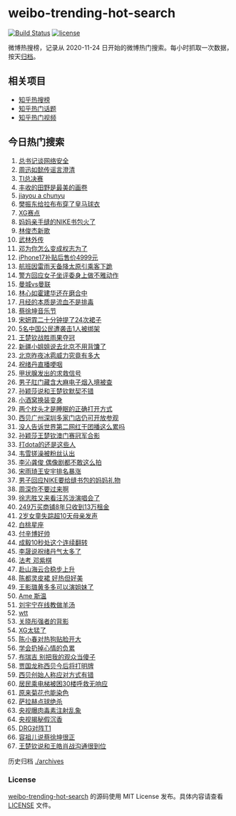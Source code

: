 # weibo-trending-hot-search

[![Build Status](https://github.com/justjavac/weibo-trending-hot-search/workflows/ci/badge.svg?branch=master)](https://github.com/justjavac/weibo-trending-hot-search/actions)
[![license](https://img.shields.io/github/license/justjavac/weibo-trending-hot-search)](https://github.com/justjavac/weibo-trending-hot-search/blob/master/LICENSE)

微博热搜榜，记录从 2020-11-24 日开始的微博热门搜索。每小时抓取一次数据，按天[归档](./archives)。

## 相关项目

- [知乎热搜榜](https://github.com/justjavac/zhihu-trending-top-search)
- [知乎热门话题](https://github.com/justjavac/zhihu-trending-hot-questions)
- [知乎热门视频](https://github.com/justjavac/zhihu-trending-hot-video)

## 今日热门搜索

<!-- BEGIN -->
<!-- 最后更新时间 Mon Sep 15 2025 02:09:18 GMT+0800 (China Standard Time) -->

1. [总书记谈网络安全](https://s.weibo.com//weibo?q=%23%E6%80%BB%E4%B9%A6%E8%AE%B0%E8%B0%88%E7%BD%91%E7%BB%9C%E5%AE%89%E5%85%A8%23&Refer=new_time)
1. [周迅如懿传谣言澄清](https://s.weibo.com//weibo?q=%23%E5%91%A8%E8%BF%85%E5%A6%82%E6%87%BF%E4%BC%A0%E8%B0%A3%E8%A8%80%E6%BE%84%E6%B8%85%23&t=31&band_rank=1&Refer=top)
1. [TI总决赛](https://s.weibo.com//weibo?q=TI%E6%80%BB%E5%86%B3%E8%B5%9B&t=31&band_rank=43&Refer=top)
1. [丰收的田野是最美的画卷](https://s.weibo.com//weibo?q=%23%E4%B8%B0%E6%94%B6%E7%9A%84%E7%94%B0%E9%87%8E%E6%98%AF%E6%9C%80%E7%BE%8E%E7%9A%84%E7%94%BB%E5%8D%B7%23&t=31&band_rank=3&Refer=top)
1. [jiayou a chunyu](https://s.weibo.com//weibo?q=jiayou%20a%20chunyu&t=31&band_rank=33&Refer=top)
1. [樊振东给拉布布穿了皇马球衣](https://s.weibo.com//weibo?q=%23%E6%A8%8A%E6%8C%AF%E4%B8%9C%E7%BB%99%E6%8B%89%E5%B8%83%E5%B8%83%E7%A9%BF%E4%BA%86%E7%9A%87%E9%A9%AC%E7%90%83%E8%A1%A3%23&t=31&band_rank=50&Refer=top)
1. [XG赛点](https://s.weibo.com//weibo?q=XG%E8%B5%9B%E7%82%B9&t=31&band_rank=18&Refer=top)
1. [妈妈亲手缝的NIKE书包火了](https://s.weibo.com//weibo?q=%23%E5%A6%88%E5%A6%88%E4%BA%B2%E6%89%8B%E7%BC%9D%E7%9A%84NIKE%E4%B9%A6%E5%8C%85%E7%81%AB%E4%BA%86%23&t=31&band_rank=2&Refer=top)
1. [林俊杰新歌](https://s.weibo.com//weibo?q=%E6%9E%97%E4%BF%8A%E6%9D%B0%E6%96%B0%E6%AD%8C&t=31&band_rank=8&Refer=top)
1. [武林外传](https://s.weibo.com//weibo?q=%E6%AD%A6%E6%9E%97%E5%A4%96%E4%BC%A0&t=31&band_rank=4&Refer=top)
1. [邓为你怎么变成权志为了](https://s.weibo.com//weibo?q=%E9%82%93%E4%B8%BA%E4%BD%A0%E6%80%8E%E4%B9%88%E5%8F%98%E6%88%90%E6%9D%83%E5%BF%97%E4%B8%BA%E4%BA%86&t=31&band_rank=17&Refer=top)
1. [iPhone17补贴后售价4999元](https://s.weibo.com//weibo?q=%23iPhone17%E8%A1%A5%E8%B4%B4%E5%90%8E%E5%94%AE%E4%BB%B74999%E5%85%83%23&t=31&band_rank=7&Refer=top)
1. [航班因雷雨天备降太原引乘客下跪](https://s.weibo.com//weibo?q=%23%E8%88%AA%E7%8F%AD%E5%9B%A0%E9%9B%B7%E9%9B%A8%E5%A4%A9%E5%A4%87%E9%99%8D%E5%A4%AA%E5%8E%9F%E5%BC%95%E4%B9%98%E5%AE%A2%E4%B8%8B%E8%B7%AA%23&t=31&band_rank=26&Refer=top)
1. [警方回应女子坐评委身上做不雅动作](https://s.weibo.com//weibo?q=%23%E8%AD%A6%E6%96%B9%E5%9B%9E%E5%BA%94%E5%A5%B3%E5%AD%90%E5%9D%90%E8%AF%84%E5%A7%94%E8%BA%AB%E4%B8%8A%E5%81%9A%E4%B8%8D%E9%9B%85%E5%8A%A8%E4%BD%9C%23&t=31&band_rank=12&Refer=top)
1. [曼城vs曼联](https://s.weibo.com//weibo?q=%23%E6%9B%BC%E5%9F%8Evs%E6%9B%BC%E8%81%94%23&t=31&band_rank=48&Refer=top)
1. [林心如霍建华还在磨合中](https://s.weibo.com//weibo?q=%23%E6%9E%97%E5%BF%83%E5%A6%82%E9%9C%8D%E5%BB%BA%E5%8D%8E%E8%BF%98%E5%9C%A8%E7%A3%A8%E5%90%88%E4%B8%AD%23&t=31&band_rank=11&Refer=top)
1. [月经的本质是流血不是排毒](https://s.weibo.com//weibo?q=%E6%9C%88%E7%BB%8F%E7%9A%84%E6%9C%AC%E8%B4%A8%E6%98%AF%E6%B5%81%E8%A1%80%E4%B8%8D%E6%98%AF%E6%8E%92%E6%AF%92&t=31&band_rank=14&Refer=top)
1. [蔡徐坤音乐节](https://s.weibo.com//weibo?q=%E8%94%A1%E5%BE%90%E5%9D%A4%E9%9F%B3%E4%B9%90%E8%8A%82&t=31&band_rank=9&Refer=top)
1. [宋妍霏二十分钟提了24次裙子](https://s.weibo.com//weibo?q=%E5%AE%8B%E5%A6%8D%E9%9C%8F%E4%BA%8C%E5%8D%81%E5%88%86%E9%92%9F%E6%8F%90%E4%BA%8624%E6%AC%A1%E8%A3%99%E5%AD%90&t=31&band_rank=39&Refer=top)
1. [5名中国公民遭袭击1人被绑架](https://s.weibo.com//weibo?q=%235%E5%90%8D%E4%B8%AD%E5%9B%BD%E5%85%AC%E6%B0%91%E9%81%AD%E8%A2%AD%E5%87%BB1%E4%BA%BA%E8%A2%AB%E7%BB%91%E6%9E%B6%23&t=31&band_rank=10&Refer=top)
1. [王楚钦战胜雨果夺冠](https://s.weibo.com//weibo?q=%23%E7%8E%8B%E6%A5%9A%E9%92%A6%E6%88%98%E8%83%9C%E9%9B%A8%E6%9E%9C%E5%A4%BA%E5%86%A0%23&t=31&band_rank=37&Refer=top)
1. [新疆小姐姐说去北京不用背馕了](https://s.weibo.com//weibo?q=%23%E6%96%B0%E7%96%86%E5%B0%8F%E5%A7%90%E5%A7%90%E8%AF%B4%E5%8E%BB%E5%8C%97%E4%BA%AC%E4%B8%8D%E7%94%A8%E8%83%8C%E9%A6%95%E4%BA%86%23&t=31&band_rank=15&Refer=top)
1. [北京昨夜冰雹威力究竟有多大](https://s.weibo.com//weibo?q=%23%E5%8C%97%E4%BA%AC%E6%98%A8%E5%A4%9C%E5%86%B0%E9%9B%B9%E5%A8%81%E5%8A%9B%E7%A9%B6%E7%AB%9F%E6%9C%89%E5%A4%9A%E5%A4%A7%23&t=31&band_rank=27&Refer=top)
1. [祝绪丹直播哽咽](https://s.weibo.com//weibo?q=%E7%A5%9D%E7%BB%AA%E4%B8%B9%E7%9B%B4%E6%92%AD%E5%93%BD%E5%92%BD&t=31&band_rank=24&Refer=top)
1. [甲状腺发出的求救信号](https://s.weibo.com//weibo?q=%23%E7%94%B2%E7%8A%B6%E8%85%BA%E5%8F%91%E5%87%BA%E7%9A%84%E6%B1%82%E6%95%91%E4%BF%A1%E5%8F%B7%23&t=31&band_rank=21&Refer=top)
1. [男子肛门藏含大麻电子烟入境被查](https://s.weibo.com//weibo?q=%23%E7%94%B7%E5%AD%90%E8%82%9B%E9%97%A8%E8%97%8F%E5%90%AB%E5%A4%A7%E9%BA%BB%E7%94%B5%E5%AD%90%E7%83%9F%E5%85%A5%E5%A2%83%E8%A2%AB%E6%9F%A5%23&t=31&band_rank=22&Refer=top)
1. [孙颖莎说和王楚钦默契不错](https://s.weibo.com//weibo?q=%23%E5%AD%99%E9%A2%96%E8%8E%8E%E8%AF%B4%E5%92%8C%E7%8E%8B%E6%A5%9A%E9%92%A6%E9%BB%98%E5%A5%91%E4%B8%8D%E9%94%99%23&t=31&band_rank=24&Refer=top)
1. [小酒窝换装变身](https://s.weibo.com//weibo?q=%23%E5%B0%8F%E9%85%92%E7%AA%9D%E6%8D%A2%E8%A3%85%E5%8F%98%E8%BA%AB%23&t=31&band_rank=26&Refer=top)
1. [两个枕头才是睡眠的正确打开方式](https://s.weibo.com//weibo?q=%23%E4%B8%A4%E4%B8%AA%E6%9E%95%E5%A4%B4%E6%89%8D%E6%98%AF%E7%9D%A1%E7%9C%A0%E7%9A%84%E6%AD%A3%E7%A1%AE%E6%89%93%E5%BC%80%E6%96%B9%E5%BC%8F%23&t=31&band_rank=28&Refer=top)
1. [西贝广州深圳多家门店仍可开放参观](https://s.weibo.com//weibo?q=%23%E8%A5%BF%E8%B4%9D%E5%B9%BF%E5%B7%9E%E6%B7%B1%E5%9C%B3%E5%A4%9A%E5%AE%B6%E9%97%A8%E5%BA%97%E4%BB%8D%E5%8F%AF%E5%BC%80%E6%94%BE%E5%8F%82%E8%A7%82%23&t=31&band_rank=28&Refer=top)
1. [没人告诉世界第二网红干团播这么累吗](https://s.weibo.com//weibo?q=%E6%B2%A1%E4%BA%BA%E5%91%8A%E8%AF%89%E4%B8%96%E7%95%8C%E7%AC%AC%E4%BA%8C%E7%BD%91%E7%BA%A2%E5%B9%B2%E5%9B%A2%E6%92%AD%E8%BF%99%E4%B9%88%E7%B4%AF%E5%90%97&t=31&band_rank=25&Refer=top)
1. [孙颖莎王楚钦澳门赛冠军合影](https://s.weibo.com//weibo?q=%23%E5%AD%99%E9%A2%96%E8%8E%8E%E7%8E%8B%E6%A5%9A%E9%92%A6%E6%BE%B3%E9%97%A8%E8%B5%9B%E5%86%A0%E5%86%9B%E5%90%88%E5%BD%B1%23&t=31&band_rank=5&Refer=top)
1. [打dota的还是这些人](https://s.weibo.com//weibo?q=%23%E6%89%93dota%E7%9A%84%E8%BF%98%E6%98%AF%E8%BF%99%E4%BA%9B%E4%BA%BA%23&t=31&band_rank=32&Refer=top)
1. [韦雪搓澡被粉丝认出](https://s.weibo.com//weibo?q=%23%E9%9F%A6%E9%9B%AA%E6%90%93%E6%BE%A1%E8%A2%AB%E7%B2%89%E4%B8%9D%E8%AE%A4%E5%87%BA%23&t=31&band_rank=45&Refer=top)
1. [李沁龚俊 偶像剧都不敢这么拍](https://s.weibo.com//weibo?q=%E6%9D%8E%E6%B2%81%E9%BE%9A%E4%BF%8A%20%E5%81%B6%E5%83%8F%E5%89%A7%E9%83%BD%E4%B8%8D%E6%95%A2%E8%BF%99%E4%B9%88%E6%8B%8D&t=31&band_rank=30&Refer=top)
1. [宋雨琦王安宇排名暴涨](https://s.weibo.com//weibo?q=%E5%AE%8B%E9%9B%A8%E7%90%A6%E7%8E%8B%E5%AE%89%E5%AE%87%E6%8E%92%E5%90%8D%E6%9A%B4%E6%B6%A8&t=31&band_rank=38&Refer=top)
1. [男子回应NIKE要给缝书包的妈妈礼物](https://s.weibo.com//weibo?q=%23%E7%94%B7%E5%AD%90%E5%9B%9E%E5%BA%94NIKE%E8%A6%81%E7%BB%99%E7%BC%9D%E4%B9%A6%E5%8C%85%E7%9A%84%E5%A6%88%E5%A6%88%E7%A4%BC%E7%89%A9%23&t=31&band_rank=36&Refer=top)
1. [周深你不要过来啊](https://s.weibo.com//weibo?q=%E5%91%A8%E6%B7%B1%E4%BD%A0%E4%B8%8D%E8%A6%81%E8%BF%87%E6%9D%A5%E5%95%8A&t=31&band_rank=47&Refer=top)
1. [徐志胜又来看汪苏泷演唱会了](https://s.weibo.com//weibo?q=%E5%BE%90%E5%BF%97%E8%83%9C%E5%8F%88%E6%9D%A5%E7%9C%8B%E6%B1%AA%E8%8B%8F%E6%B3%B7%E6%BC%94%E5%94%B1%E4%BC%9A%E4%BA%86&t=31&band_rank=49&Refer=top)
1. [249万买商铺8年只收到13万租金](https://s.weibo.com//weibo?q=%23249%E4%B8%87%E4%B9%B0%E5%95%86%E9%93%BA8%E5%B9%B4%E5%8F%AA%E6%94%B6%E5%88%B013%E4%B8%87%E7%A7%9F%E9%87%91%23&t=31&band_rank=16&Refer=top)
1. [2岁女童失踪超10天母亲发声](https://s.weibo.com//weibo?q=%232%E5%B2%81%E5%A5%B3%E7%AB%A5%E5%A4%B1%E8%B8%AA%E8%B6%8510%E5%A4%A9%E6%AF%8D%E4%BA%B2%E5%8F%91%E5%A3%B0%23&t=31&band_rank=37&Refer=top)
1. [白桃星座](https://s.weibo.com//weibo?q=%E7%99%BD%E6%A1%83%E6%98%9F%E5%BA%A7&t=31&band_rank=34&Refer=top)
1. [付辛博好帅](https://s.weibo.com//weibo?q=%23%E4%BB%98%E8%BE%9B%E5%8D%9A%E5%A5%BD%E5%B8%85%23&t=31&band_rank=13&Refer=top)
1. [成毅10秒处这个连续翻转](https://s.weibo.com//weibo?q=%E6%88%90%E6%AF%8510%E7%A7%92%E5%A4%84%E8%BF%99%E4%B8%AA%E8%BF%9E%E7%BB%AD%E7%BF%BB%E8%BD%AC&t=31&band_rank=42&Refer=top)
1. [李晟说祝绪丹气太多了](https://s.weibo.com//weibo?q=%E6%9D%8E%E6%99%9F%E8%AF%B4%E7%A5%9D%E7%BB%AA%E4%B8%B9%E6%B0%94%E5%A4%AA%E5%A4%9A%E4%BA%86&t=31&band_rank=19&Refer=top)
1. [法考 邓紫棋](https://s.weibo.com//weibo?q=%E6%B3%95%E8%80%83%20%E9%82%93%E7%B4%AB%E6%A3%8B&t=31&band_rank=29&Refer=top)
1. [赴山海云合稳步上升](https://s.weibo.com//weibo?q=%23%E8%B5%B4%E5%B1%B1%E6%B5%B7%E4%BA%91%E5%90%88%E7%A8%B3%E6%AD%A5%E4%B8%8A%E5%8D%87%23&t=31&band_rank=46&Refer=top)
1. [陈都灵皮裙 好热但好美](https://s.weibo.com//weibo?q=%E9%99%88%E9%83%BD%E7%81%B5%E7%9A%AE%E8%A3%99%20%E5%A5%BD%E7%83%AD%E4%BD%86%E5%A5%BD%E7%BE%8E&t=31&band_rank=50&Refer=top)
1. [王影璐黄多多可以演姐妹了](https://s.weibo.com//weibo?q=%E7%8E%8B%E5%BD%B1%E7%92%90%E9%BB%84%E5%A4%9A%E5%A4%9A%E5%8F%AF%E4%BB%A5%E6%BC%94%E5%A7%90%E5%A6%B9%E4%BA%86&t=31&band_rank=18&Refer=top)
1. [Ame 斯温](https://s.weibo.com//weibo?q=Ame%20%E6%96%AF%E6%B8%A9&t=31&band_rank=49&Refer=top)
1. [刘宇宁在线教做羊汤](https://s.weibo.com//weibo?q=%E5%88%98%E5%AE%87%E5%AE%81%E5%9C%A8%E7%BA%BF%E6%95%99%E5%81%9A%E7%BE%8A%E6%B1%A4&t=31&band_rank=50&Refer=top)
1. [wtt](https://s.weibo.com//weibo?q=wtt&t=31&band_rank=32&Refer=top)
1. [关晓彤强者的背影](https://s.weibo.com//weibo?q=%E5%85%B3%E6%99%93%E5%BD%A4%E5%BC%BA%E8%80%85%E7%9A%84%E8%83%8C%E5%BD%B1&t=31&band_rank=32&Refer=top)
1. [XG太猛了](https://s.weibo.com//weibo?q=XG%E5%A4%AA%E7%8C%9B%E4%BA%86&t=31&band_rank=38&Refer=top)
1. [陈小春对热狗贴脸开大](https://s.weibo.com//weibo?q=%E9%99%88%E5%B0%8F%E6%98%A5%E5%AF%B9%E7%83%AD%E7%8B%97%E8%B4%B4%E8%84%B8%E5%BC%80%E5%A4%A7&t=31&band_rank=36&Refer=top)
1. [学会扔掉心情的负累](https://s.weibo.com//weibo?q=%23%E5%AD%A6%E4%BC%9A%E6%89%94%E6%8E%89%E5%BF%83%E6%83%85%E7%9A%84%E8%B4%9F%E7%B4%AF%23&t=31&band_rank=45&Refer=top)
1. [布瑞吉 别把我的观众当傻子](https://s.weibo.com//weibo?q=%E5%B8%83%E7%91%9E%E5%90%89%20%E5%88%AB%E6%8A%8A%E6%88%91%E7%9A%84%E8%A7%82%E4%BC%97%E5%BD%93%E5%82%BB%E5%AD%90&t=31&band_rank=31&Refer=top)
1. [贾国龙称西贝今后将打明牌](https://s.weibo.com//weibo?q=%23%E8%B4%BE%E5%9B%BD%E9%BE%99%E7%A7%B0%E8%A5%BF%E8%B4%9D%E4%BB%8A%E5%90%8E%E5%B0%86%E6%89%93%E6%98%8E%E7%89%8C%23&t=31&band_rank=6&Refer=top)
1. [西贝创始人称应对方式有错](https://s.weibo.com//weibo?q=%23%E8%A5%BF%E8%B4%9D%E5%88%9B%E5%A7%8B%E4%BA%BA%E7%A7%B0%E5%BA%94%E5%AF%B9%E6%96%B9%E5%BC%8F%E6%9C%89%E9%94%99%23&t=31&band_rank=10&Refer=top)
1. [居民乘电梯被困30楼呼救无响应](https://s.weibo.com//weibo?q=%23%E5%B1%85%E6%B0%91%E4%B9%98%E7%94%B5%E6%A2%AF%E8%A2%AB%E5%9B%B030%E6%A5%BC%E5%91%BC%E6%95%91%E6%97%A0%E5%93%8D%E5%BA%94%23&t=31&band_rank=20&Refer=top)
1. [原来菊花也能染色](https://s.weibo.com//weibo?q=%23%E5%8E%9F%E6%9D%A5%E8%8F%8A%E8%8A%B1%E4%B9%9F%E8%83%BD%E6%9F%93%E8%89%B2%23&t=31&band_rank=23&Refer=top)
1. [萨拉赫点球绝杀](https://s.weibo.com//weibo?q=%23%E8%90%A8%E6%8B%89%E8%B5%AB%E7%82%B9%E7%90%83%E7%BB%9D%E6%9D%80%23&t=31&band_rank=35&Refer=top)
1. [央视曝肉毒素注射乱象](https://s.weibo.com//weibo?q=%23%E5%A4%AE%E8%A7%86%E6%9B%9D%E8%82%89%E6%AF%92%E7%B4%A0%E6%B3%A8%E5%B0%84%E4%B9%B1%E8%B1%A1%23&t=31&band_rank=40&Refer=top)
1. [央视揭秘假沉香](https://s.weibo.com//weibo?q=%23%E5%A4%AE%E8%A7%86%E6%8F%AD%E7%A7%98%E5%81%87%E6%B2%89%E9%A6%99%23&t=31&band_rank=41&Refer=top)
1. [DRG对阵T1](https://s.weibo.com//weibo?q=%23DRG%E5%AF%B9%E9%98%B5T1%23&t=31&band_rank=44&Refer=top)
1. [容祖儿说蔡徐坤很正](https://s.weibo.com//weibo?q=%E5%AE%B9%E7%A5%96%E5%84%BF%E8%AF%B4%E8%94%A1%E5%BE%90%E5%9D%A4%E5%BE%88%E6%AD%A3&t=31&band_rank=46&Refer=top)
1. [王楚钦说和王皓肖战沟通很到位](https://s.weibo.com//weibo?q=%E7%8E%8B%E6%A5%9A%E9%92%A6%E8%AF%B4%E5%92%8C%E7%8E%8B%E7%9A%93%E8%82%96%E6%88%98%E6%B2%9F%E9%80%9A%E5%BE%88%E5%88%B0%E4%BD%8D&t=31&band_rank=49&Refer=top)

<!-- END -->

历史归档 [./archives](./archives)

### License

[weibo-trending-hot-search](https://github.com/justjavac/weibo-trending-hot-search) 的源码使用 MIT License
发布。具体内容请查看 [LICENSE](./LICENSE) 文件。

